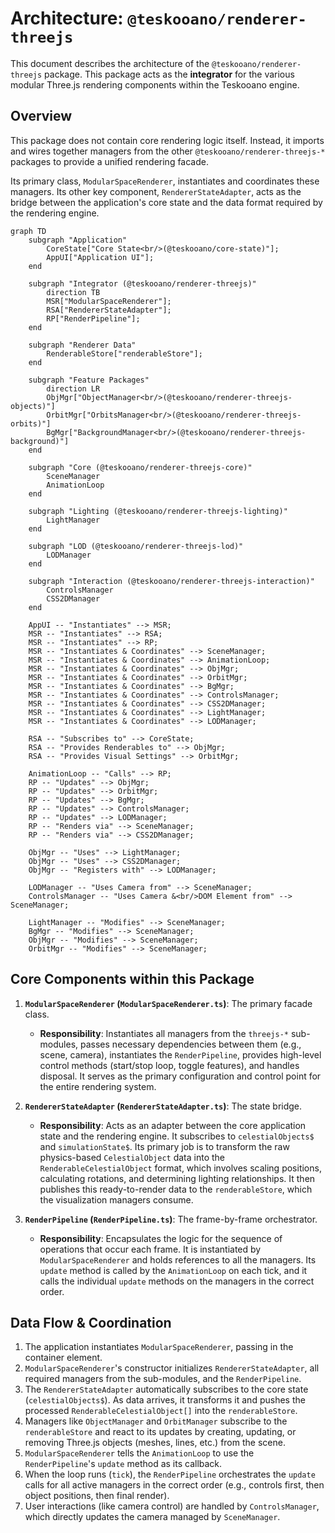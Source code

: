 # Architecture: `@teskooano/renderer-threejs`

This document describes the architecture of the `@teskooano/renderer-threejs` package. This package acts as the **integrator** for the various modular Three.js rendering components within the Teskooano engine.

## Overview

This package does not contain core rendering logic itself. Instead, it imports and wires together managers from the other `@teskooano/renderer-threejs-*` packages to provide a unified rendering facade.

Its primary class, `ModularSpaceRenderer`, instantiates and coordinates these managers. Its other key component, `RendererStateAdapter`, acts as the bridge between the application's core state and the data format required by the rendering engine.

```mermaid
graph TD
    subgraph "Application"
        CoreState["Core State<br/>(@teskooano/core-state)"];
        AppUI["Application UI"];
    end

    subgraph "Integrator (@teskooano/renderer-threejs)"
        direction TB
        MSR["ModularSpaceRenderer"];
        RSA["RendererStateAdapter"];
        RP["RenderPipeline"];
    end

    subgraph "Renderer Data"
        RenderableStore["renderableStore"];
    end

    subgraph "Feature Packages"
        direction LR
        ObjMgr["ObjectManager<br/>(@teskooano/renderer-threejs-objects)"]
        OrbitMgr["OrbitsManager<br/>(@teskooano/renderer-threejs-orbits)"]
        BgMgr["BackgroundManager<br/>(@teskooano/renderer-threejs-background)"]
    end

    subgraph "Core (@teskooano/renderer-threejs-core)"
        SceneManager
        AnimationLoop
    end

    subgraph "Lighting (@teskooano/renderer-threejs-lighting)"
        LightManager
    end

    subgraph "LOD (@teskooano/renderer-threejs-lod)"
        LODManager
    end

    subgraph "Interaction (@teskooano/renderer-threejs-interaction)"
        ControlsManager
        CSS2DManager
    end

    AppUI -- "Instantiates" --> MSR;
    MSR -- "Instantiates" --> RSA;
    MSR -- "Instantiates" --> RP;
    MSR -- "Instantiates & Coordinates" --> SceneManager;
    MSR -- "Instantiates & Coordinates" --> AnimationLoop;
    MSR -- "Instantiates & Coordinates" --> ObjMgr;
    MSR -- "Instantiates & Coordinates" --> OrbitMgr;
    MSR -- "Instantiates & Coordinates" --> BgMgr;
    MSR -- "Instantiates & Coordinates" --> ControlsManager;
    MSR -- "Instantiates & Coordinates" --> CSS2DManager;
    MSR -- "Instantiates & Coordinates" --> LightManager;
    MSR -- "Instantiates & Coordinates" --> LODManager;

    RSA -- "Subscribes to" --> CoreState;
    RSA -- "Provides Renderables to" --> ObjMgr;
    RSA -- "Provides Visual Settings" --> OrbitMgr;

    AnimationLoop -- "Calls" --> RP;
    RP -- "Updates" --> ObjMgr;
    RP -- "Updates" --> OrbitMgr;
    RP -- "Updates" --> BgMgr;
    RP -- "Updates" --> ControlsManager;
    RP -- "Updates" --> LODManager;
    RP -- "Renders via" --> SceneManager;
    RP -- "Renders via" --> CSS2DManager;

    ObjMgr -- "Uses" --> LightManager;
    ObjMgr -- "Uses" --> CSS2DManager;
    ObjMgr -- "Registers with" --> LODManager;

    LODManager -- "Uses Camera from" --> SceneManager;
    ControlsManager -- "Uses Camera &<br/>DOM Element from" --> SceneManager;

    LightManager -- "Modifies" --> SceneManager;
    BgMgr -- "Modifies" --> SceneManager;
    ObjMgr -- "Modifies" --> SceneManager;
    OrbitMgr -- "Modifies" --> SceneManager;
```

## Core Components within this Package

1.  **`ModularSpaceRenderer` (`ModularSpaceRenderer.ts`)**: The primary facade class.

    - **Responsibility**: Instantiates all managers from the `threejs-*` sub-modules, passes necessary dependencies between them (e.g., scene, camera), instantiates the `RenderPipeline`, provides high-level control methods (start/stop loop, toggle features), and handles disposal. It serves as the primary configuration and control point for the entire rendering system.

2.  **`RendererStateAdapter` (`RendererStateAdapter.ts`)**: The state bridge.

    - **Responsibility**: Acts as an adapter between the core application state and the rendering engine. It subscribes to `celestialObjects$` and `simulationState$`. Its primary job is to transform the raw physics-based `CelestialObject` data into the `RenderableCelestialObject` format, which involves scaling positions, calculating rotations, and determining lighting relationships. It then publishes this ready-to-render data to the `renderableStore`, which the visualization managers consume.

3.  **`RenderPipeline` (`RenderPipeline.ts`)**: The frame-by-frame orchestrator.

    - **Responsibility**: Encapsulates the logic for the sequence of operations that occur each frame. It is instantiated by `ModularSpaceRenderer` and holds references to all the managers. Its `update` method is called by the `AnimationLoop` on each tick, and it calls the individual `update` methods on the managers in the correct order.

## Data Flow & Coordination

1.  The application instantiates `ModularSpaceRenderer`, passing in the container element.
2.  `ModularSpaceRenderer`'s constructor initializes `RendererStateAdapter`, all required managers from the sub-modules, and the `RenderPipeline`.
3.  The `RendererStateAdapter` automatically subscribes to the core state (`celestialObjects$`). As data arrives, it transforms it and pushes the processed `RenderableCelestialObject[]` into the `renderableStore`.
4.  Managers like `ObjectManager` and `OrbitManager` subscribe to the `renderableStore` and react to its updates by creating, updating, or removing Three.js objects (meshes, lines, etc.) from the scene.
5.  `ModularSpaceRenderer` tells the `AnimationLoop` to use the `RenderPipeline`'s `update` method as its callback.
6.  When the loop runs (`tick`), the `RenderPipeline` orchestrates the `update` calls for all active managers in the correct order (e.g., controls first, then object positions, then final render).
7.  User interactions (like camera control) are handled by `ControlsManager`, which directly updates the camera managed by `SceneManager`.
